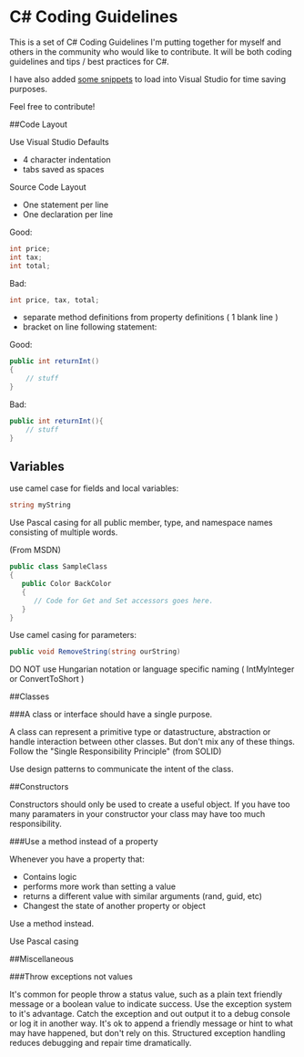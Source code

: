 C# Coding Guidelines
=========

This is a set of C# Coding Guidelines I'm putting together for myself and others in the community who would like to contribute. It will be both coding guidelines and tips / best practices for C#.

I have also added [some snippets](https://github.com/JeremyMorgan/csharp-coding-guidelines/tree/master/snippets "Code Snippets") to load into Visual Studio for time saving purposes. 

Feel free to contribute!

##Code Layout

Use Visual Studio Defaults
- 4 character indentation
- tabs saved as spaces

Source Code Layout

- One statement per line
- One declaration per line

Good:
``` C#
int price;
int tax;
int total;
```

Bad:
``` C#
int price, tax, total;
```
- separate method definitions from property definitions ( 1 blank line )
- bracket on line following statement:

Good:
``` C# 
public int returnInt()
{
    // stuff
}
```

Bad:
``` C# 
public int returnInt(){
    // stuff
}
```

## Variables

use camel case for fields and local variables:

``` C#
string myString
```

Use Pascal casing for all public member, type, and namespace names consisting of multiple words.

(From MSDN)

``` C# 
public class SampleClass
{
   public Color BackColor 
   {
      // Code for Get and Set accessors goes here.
   }
}
```

Use camel casing for parameters:

``` C#
public void RemoveString(string ourString) 
```

DO NOT use Hungarian notation or language specific naming ( IntMyInteger or ConvertToShort )

##Classes

###A class or interface should have a single purpose. 

A class can represent a primitive type or datastructure, abstraction or handle interaction between other classes. But don't mix any of these things. Follow the "Single Responsibility Principle" (from SOLID) 

Use design patterns to communicate the intent of the class. 

##Constructors

Constructors should only be used to create a useful object. If you have too many paramaters in your constructor your class may have too much responsibility.


###Use a method instead of a property

Whenever you have a property that:

- Contains logic
- performs more work than setting a value
- returns a different value with similar arguments (rand, guid, etc)
- Changest the state of another property or object

Use a method instead. 

Use Pascal casing

##Miscellaneous

###Throw exceptions not values

It's common for people throw a status value, such as a plain text friendly message or a boolean value to indicate success. Use the exception system to it's advantage. Catch the exception and out output it to a debug console or log it in another way. It's ok to append a friendly message or hint to what may have happened, but don't rely on this. Structured exception handling reduces debugging and repair time dramatically. 

    
